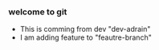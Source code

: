 ### welcome to git 
- This is comming from dev "dev-adrain"
- I am adding feature to "feautre-branch"